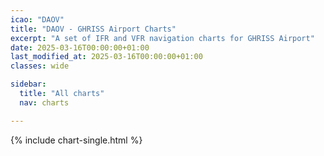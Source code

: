 ```yaml
---
icao: "DAOV" 
title: "DAOV - GHRISS Airport Charts"
excerpt: "A set of IFR and VFR navigation charts for GHRISS Airport"
date: 2025-03-16T00:00:00+01:00
last_modified_at: 2025-03-16T00:00:00+01:00
classes: wide

sidebar:
  title: "All charts"
  nav: charts

---
```


{% include chart-single.html %}
